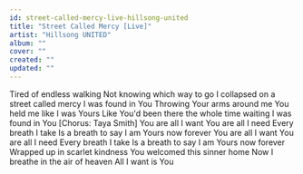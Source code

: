 ```yaml
---
id: street-called-mercy-live-hillsong-united
title: "Street Called Mercy [Live]"
artist: "Hillsong UNITED"
album: ""
cover: ""
created: ""
updated: ""
---
```


Tired of endless walking
Not knowing which way to go
I collapsed on a street called mercy
I was found in You
Throwing Your arms around me
You held me like I was Yours
Like You'd been there the whole time waiting
I was found in You
[Chorus: Taya Smith]
You are all I want
You are all I need
Every breath I take
Is a breath to say
I am Yours now forever
You are all I want
You are all I need
Every breath I take
Is a breath to say
I am Yours now forever
Wrapped up in scarlet kindness
You welcomed this sinner home
Now I breathe in the air of heaven
All I want is You